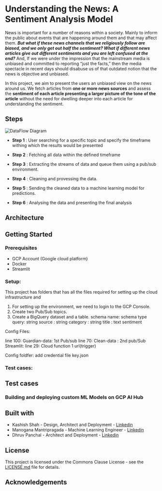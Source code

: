 # Understanding the News: A Sentiment Analysis Model

News is important for a number of reasons within a society. Mainly to inform the public about events that are happening around them and that may affect them. 
***But what if these news channels that we religiously follow are biased, and we only get out half the sentiment? What if different news articles give out different sentiments and you are left confused at the end?*** 
And, If we were under the impression that the mainstream media is unbiased and committed to reporting “just the facts,” then the media spectacle in recent days should disabuse us of that outdated notion that the news is objective and unbiased.

In this project, we aim to present the users an unbiased view on the news around us. We fetch articles from **one or more news sources** and assess the **sentiment of each article presenting a larger picture of the tone of the article** without the need for dwelling deeper into each article for understanding the sentiment.

## Steps

![DataFlow Diagram](https://storage.cloud.google.com/markdownimages/DataFlow.png)

- **Step 1** : 
User searching for a specific topic and specify the timeframe withing which the results would be presented 

- **Step 2** : 
Fetching all data within the defined timeframe

- **Step 3** :
Extracting the streams of data and queue them using a pub/sub environment.

- **Step 4** :
Cleaning and provessing the data.

- **Step 5** :
Sending the cleaned data to a machine learning model for predictions.

- **Step 6** :
Analysing the data and presenting the final analysis 

## Architecture


## Getting Started

### Prerequisites

- GCP Account (Google cloud platform)
- Docker
- Streamlit

### Setup:

This project has folders that has all the files required for setting up the cloud infrastructure and 

1. For setting up the environment, we need to login to the GCP Console.
2. Create two Pub/Sub topics. 
3. Create a BigQuery dataset and a table.
    schema name: schema type
    query: string
    source : string
    category : string
    title : 
    text
    sentiment

Config Files:

line 100: Guardian-data: 1st Pub/sub
line 70: Clean-data : 2nd pub/Sub
Streamlit: line 29: Cloud function 1 url(trigger)

Config foldfer: add credential file key.json


### Test cases:
Test cases 
-  



### Building and deploying custom ML Models on GCP AI Hub



## Built with

- Kashish Shah - Design, Architect and Deployment - [Linkedin](https://www.linkedin.com/in/shah-kashish/)
- Manogana Mantripragada - Machine Learning Engineer - [Linkedin](https://www.linkedin.com/in/manogna-mantripragada/)
- Dhruv Panchal - Architect and Deployment - [Linkedin](https://www.linkedin.com/in/panchaldhruv/)

## License

This project is licensed under the Commons Clause License - see the [LICENSE.md](https://commonsclause.com/) file for details.

## Acknowledgements
